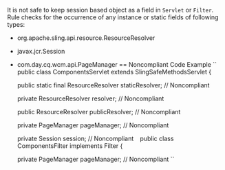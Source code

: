 It is not safe to keep session based object as a field in ``Servlet`` or ``Filter``.
Rule checks for the occurrence of any instance or static fields of following types:
* org.apache.sling.api.resource.ResourceResolver
* javax.jcr.Session
* com.day.cq.wcm.api.PageManager
== Noncompliant Code Example
``
public class ComponentsServlet extends SlingSafeMethodsServlet {

    public static final ResourceResolver staticResolver; // Noncompliant

    private ResourceResolver resolver; // Noncompliant

    public ResourceResolver publicResolver; // Noncompliant

    private PageManager pageManager; // Noncompliant

    private Session session; // Noncompliant
``
``
public class ComponentsFilter implements Filter {

    private PageManager pageManager; // Noncompliant
``
